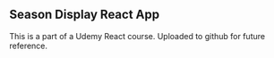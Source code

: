 ## Season Display React App
This is a part of a Udemy React course. Uploaded to github for future reference.